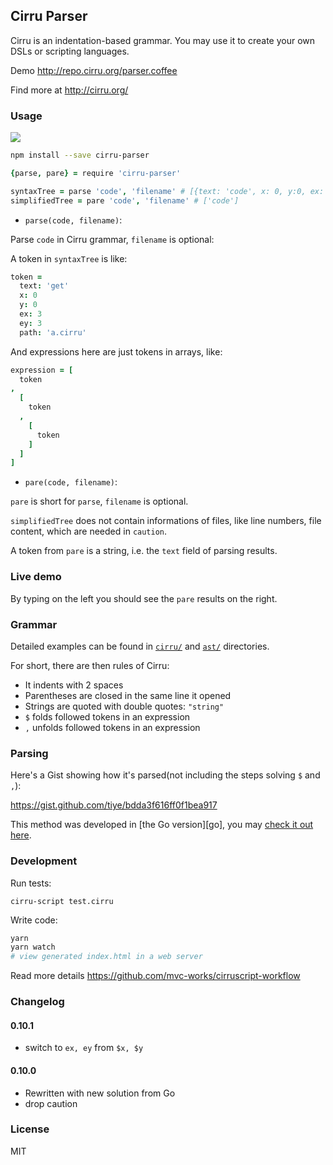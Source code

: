 
Cirru Parser
------

Cirru is an indentation-based grammar.
You may use it to create your own DSLs or scripting languages.

Demo http://repo.cirru.org/parser.coffee

Find more at http://cirru.org/

### Usage

![](https://img.shields.io/npm/v/cirru-parser.svg)

```bash
npm install --save cirru-parser
```

```coffee
{parse, pare} = require 'cirru-parser'

syntaxTree = parse 'code', 'filename' # [{text: 'code', x: 0, y:0, ex: 4, ey: 1}]
simplifiedTree = pare 'code', 'filename' # ['code']
```

* `parse(code, filename)`:

Parse `code` in Cirru grammar, `filename` is optional:

A token in `syntaxTree` is like:

```coffee
token =
  text: 'get'
  x: 0
  y: 0
  ex: 3
  ey: 3
  path: 'a.cirru'
```

And expressions here are just tokens in arrays, like:

```coffee
expression = [
  token
,
  [
    token
  ,
    [
      token
    ]
  ]
]
```

* `pare(code, filename)`:

`pare` is short for `parse`, `filename` is optional.

`simplifiedTree` does not contain informations of files,
like line numbers, file content, which are needed in `caution`.

A token from `pare` is a string, i.e. the `text` field of parsing results.

### Live demo

By typing on the left you should see the `pare` results on the right.

### Grammar

Detailed examples can be found in [`cirru/`][cirru] and [`ast/`][ast] directories.

[cirru]: https://github.com/Cirru/cirru-parser/tree/master/cirru
[ast]: https://github.com/Cirru/cirru-parser/tree/master/ast

For short, there are then rules of Cirru:

* It indents with 2 spaces
* Parentheses are closed in the same line it opened
* Strings are quoted with double quotes: `"string"`
* `$` folds followed tokens in an expression
* `,` unfolds followed tokens in an expression

### Parsing

Here's a Gist showing how it's parsed(not including the steps solving `$` and `,`):

https://gist.github.com/tiye/bdda3f616ff0f1bea917

This method was developed in [the Go version][go], you may [check it out here][sf].

[sf]: http://blog.segmentfault.com/jiyinyiyong/1190000000636303

### Development

Run tests:

```
cirru-script test.cirru
```

Write code:

```bash
yarn
yarn watch
# view generated index.html in a web server
```

Read more details https://github.com/mvc-works/cirruscript-workflow

### Changelog

#### 0.10.1

* switch to `ex, ey` from `$x, $y`

#### 0.10.0

* Rewritten with new solution from Go
* drop caution

### License

MIT
